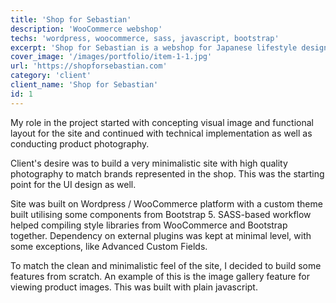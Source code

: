 ```yaml
---
title: 'Shop for Sebastian'
description: 'WooCommerce webshop'
techs: 'wordpress, woocommerce, sass, javascript, bootstrap'
excerpt: 'Shop for Sebastian is a webshop for Japanese lifestyle design. Project included concepting, designing and developing a custom WooCommerce theme to match the desired brand image for the new webshop.'
cover_image: '/images/portfolio/item-1-1.jpg'
url: 'https://shopforsebastian.com'
category: 'client'
client_name: 'Shop for Sebastian'
id: 1
---
```


My role in the project started with concepting visual image and functional layout for the site and continued with technical implementation as well as conducting product photography.

Client's desire was to build a very minimalistic site with high quality photography to match brands represented in the shop. This was the starting point for the UI design as well.

Site was built on Wordpress / WooCommerce platform with a custom theme built utilising some components from Bootstrap 5. SASS-based workflow helped compiling style libraries from WooCommerce and Bootstrap together. Dependency on external plugins was kept at minimal level, with some exceptions, like Advanced Custom Fields.

To match the clean and minimalistic feel of the site, I decided to build some features from scratch. An example of this is the image gallery feature for viewing product images. This was built with plain javascript.
